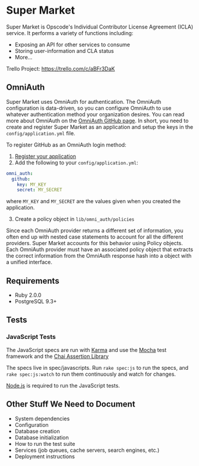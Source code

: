 Super Market
============
Super Market is Opscode's Individual Contributor License Agreement (ICLA) service. It performs a variety of functions including:

- Exposing an API for other services to consume
- Storing user-information and CLA status
- More...

Trello Project: https://trello.com/c/aBFr3DaK


OmniAuth
--------
Super Market uses OmniAuth for authentication. The OmniAuth configuration is data-driven, so you can configure OmniAuth to use whatever authentication method your organization desires. You can read more about OmniAuth on the [OmniAuth GitHub page](https://github.com/intridea/omniauth). In short, you need to create and register Super Market as an application and setup the keys in the `config/application.yml` file.

To register GitHub as an OmniAuth login method:

1. [Register your application](https://github.com/settings/applications/new)
2. Add the following to your `config/application.yml`:
  ```yaml
  omni_auth:
    github:
      key: MY_KEY
      secret: MY_SECRET
  ```

  where `MY_KEY` and `MY_SECRET` are the values given when you created the application.

3. Create a policy object in `lib/omni_auth/policies`

  Since each OmniAuth provider returns a different set of information, you often end up with nested case statements to account for all the different providers. Super Market accounts for this behavior using Policy objects. Each OmniAuth provider must have an associated policy object that extracts the correct information from the OmniAuth response hash into a object with a unified interface.


Requirements
------------
- Ruby 2.0.0
- PostgreSQL 9.3+

Tests
-----

### JavaScript Tests

The JavaScript specs are run with [Karma](http://karma-runner.github.io) and use the [Mocha](http://visionmedia.github.io/mocha/) test framework and the [Chai Assertion Library](http://chaijs.com/)

The specs live in spec/javascripts. Run `rake spec:js` to run the specs, and `rake spec:js:watch` to run them continuously and watch for changes.

[Node.js](http://nodejs.org/) is required to run the JavaScript tests.

Other Stuff We Need to Document
-------------------------------

- System dependencies
- Configuration
- Database creation
- Database initialization
- How to run the test suite
- Services (job queues, cache servers, search engines, etc.)
- Deployment instructions
